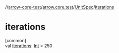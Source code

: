 //[arrow-core-test](../../../index.md)/[arrow.core.test](../index.md)/[UnitSpec](index.md)/[iterations](iterations.md)

# iterations

[common]\
val [iterations](iterations.md): [Int](https://kotlinlang.org/api/latest/jvm/stdlib/kotlin/-int/index.html) = 250
